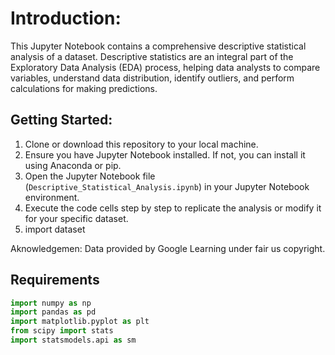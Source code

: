# Introduction:

This Jupyter Notebook contains a comprehensive descriptive statistical analysis of a dataset. Descriptive statistics are an integral part of the Exploratory Data Analysis (EDA) process, helping data analysts to compare variables, understand data distribution, identify outliers, and perform calculations for making predictions.

## Getting Started:

1. Clone or download this repository to your local machine.
2. Ensure you have Jupyter Notebook installed. If not, you can install it using Anaconda or pip.
3. Open the Jupyter Notebook file (`Descriptive_Statistical_Analysis.ipynb`) in your Jupyter Notebook environment.
4. Execute the code cells step by step to replicate the analysis or modify it for your specific dataset.
5. import dataset

Aknowledgemen: Data provided by Google Learning under fair us copyright.

## Requirements 

```python
import numpy as np
import pandas as pd
import matplotlib.pyplot as plt
from scipy import stats
import statsmodels.api as sm




